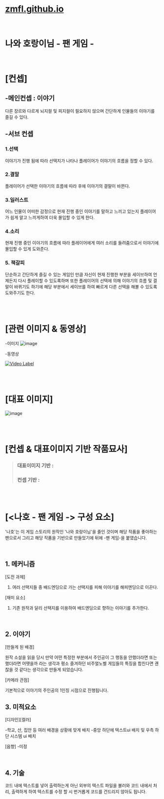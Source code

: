 # [zmfl.github.io](https://zmfl.github.io/)

<br>

# 나와 호랑이님 - 팬 게임 -

<br>

# [컨셉]
## -메인컨셉 : 이야기
다른 장르와 다르게 뇌지컬 및 피지컬이 필요하지 않으며 간단하게 인물들의 이야기를 즐길 수 있다.

## -서브 컨셉
### 1.선택 
이야기가 진행 됨에 따라 선택지가 나타나 플레이어가 이야기의 흐름을 정할 수 있다.

### 2.결말
플레이어가 선택한 이야기의 흐름에 따라 후에 이야기의 결말이 바뀐다.

### 3.일러스트
어느 인물이 어떠한 감정으로 현재 진행 중인 이야기를 말하고 느끼고 있는지 플레이어가 쉽게 알고 느끼게하여 더욱 몰입할 수 있게 한다.

### 4.소리
현재 진행 중인 이야기의 흐름에 따라 플레이어에게 여러 소리를 들려줌으로서 이야기에 몰입할 수 있게 도와준다.

### 5. 책갈피
단순하고 간단하게 즐길 수 있는 게임인 만큼 자신이 현재 진행한 부분을 세이브하여 언제든지 다시 플레이할 수 있도록하며 또한 플레이어의 선택에 의해 이야기의 흐름 및 결말이 바뀌기도 하기에 해당 부분에서 세이브를 하여 빠르게 다른 선택을 해볼 수 있도록 도와주기도 한다.

<br><br>

# [관련 이미지 & 동영상]

-이미지
![image](https://github.com/zmfl/zmfl.github.io/assets/23565281/eb08b160-8b30-4aa9-aaa8-160eb6fafaaf)

-동영상

[![Video Label](https://img.youtube.com/vi/GHcdHO9mz-4/0.jpg)](https://www.youtu.be/GHcdHO9mz-4)

<br><br>

# [대표 이미지]
![image](https://github.com/zmfl/zmfl.github.io/assets/23565281/d0acb966-5037-478a-a304-80eb03195ba0)

<br><br>

# [컨셉 & 대표이미지 기반 작품묘사]

> ### 대표이미지 기반 :
> ### 컨셉 기반 :

<br><br>

# [<나호 - 팬 게임 -> 구성 요소]
'나호'는 이 게임 스토리의 원작인 '나와 호랑이님'을 줄인 것이며 해당 작품을 좋아하는 팬으로서 그리고 해당 작품을 기반으로 만들었기에 뒤에 -팬 게임-을 붙였습니다.

<br>

## 1. 메커니즘

[도전 과제]

1. 여러 선택지들 중 배드엔딩으로 가는 선택지를 피해 이야기를 해피엔딩으로 이끈다.

[재미 요소]

1. 기존 원작과 달리 선택지를 이용하여 배드엔딩으로 향하는 이야기를 추가한다.

<br>

## 2. 이야기
[만들게 된 배경]

원작 소설을 읽을 당시 만약 어떤 특정한 부분에서 주인공이 그 행동을 안했더라면 또는 했더라면 어땟을까 라는 생각과 평소 즐겨하던 비주얼노벨 게임들의 특징을 합친다면 괜찮을 것 같다는 생각으로 만들게 되었습니다.

[카메라 관점]

기본적으로 이야기의 주인공의 1인칭 시점으로 진행됩니다.

## 3. 미적요소

[디자인][컬러]

-학교, 산, 집안 등 여러 배경을 상황에 맞게 배치
-중앙 하단에 텍스트ui 배치 및 우측 하단 시스템 ui 배치

[음향]
-미정

<br>

## 4. 기술

코드 내에 텍스트를 넣어 출력하는게 아닌 외부의 텍스트 파일을 불러와 코드 내에서 처리, 출력하게 하여 텍스트를 수정 할 시 번거롭게 코드를 건드리지 않아도 됩니다.
